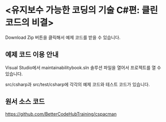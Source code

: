 <유지보수 가능한 코딩의 기술 C#편: 클린 코드의 비결>
==========

Download Zip 버튼을 클릭해서 예제 코드를 받을 수 있습니다.


예제 코드 이용 안내
-----------

Visual Studio에서 maintainabilitybook.sln 솔루션 파일을 열어서 프로젝트를 열 수 있습니다.

src/csharp과 src/test/csharp에 각각의 예제 코드와 테스트 코드가 있습니다.

원서 소스 코드
------
https://github.com/BetterCodeHubTraining/cspacman
